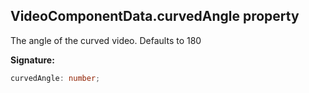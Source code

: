 
## VideoComponentData.curvedAngle property

The angle of the curved video. Defaults to 180

**Signature:**

```typescript
curvedAngle: number;
```
